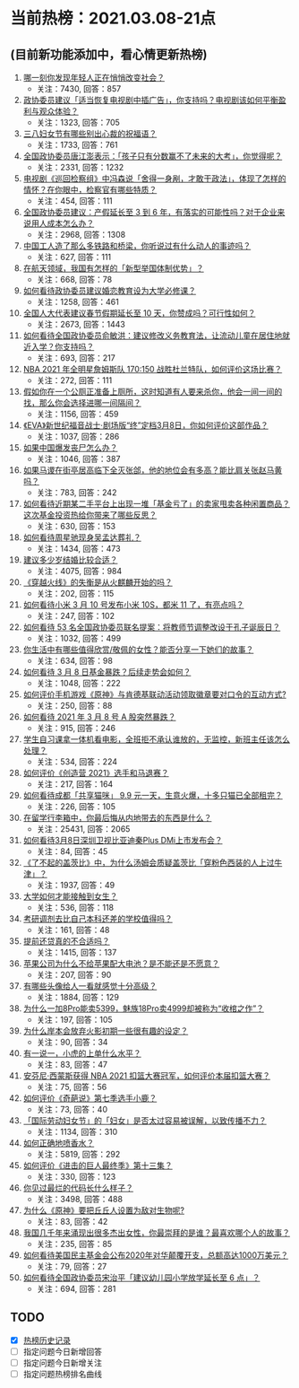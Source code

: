 # 当前热榜：2021.03.08-21点
## (目前新功能添加中，看心情更新热榜)
1. [哪一刻你发现年轻人正在悄悄改变社会？](https://www.zhihu.com/question/447184915)
    * 关注：7430, 回答：857
2. [政协委员建议「适当恢复电视剧中插广告」，你支持吗？电视剧该如何平衡盈利与观众体验？](https://www.zhihu.com/question/448189130)
    * 关注：1323, 回答：705
3. [三八妇女节有哪些别出心裁的祝福语？](https://www.zhihu.com/question/267882935)
    * 关注：1733, 回答：761
4. [全国政协委员唐江澎表示：「孩子只有分数赢不了未来的大考」，你觉得呢？](https://www.zhihu.com/question/448045582)
    * 关注：2331, 回答：1232
5. [电视剧《巡回检察组》中冯森说「舍得一身剐，才敢干政法」，体现了怎样的情怀？在你眼中，检察官有哪些特质？](https://www.zhihu.com/question/447573255)
    * 关注：454, 回答：111
6. [全国政协委员建议：产假延长至 3 到 6 年，有落实的可能性吗？对于企业来说用人成本怎么办？](https://www.zhihu.com/question/448196874)
    * 关注：2968, 回答：1308
7. [中国工人造了那么多铁路和桥梁，你听说过有什么动人的事迹吗？](https://www.zhihu.com/question/447243983)
    * 关注：627, 回答：111
8. [在航天领域，我国有怎样的「新型举国体制优势」？](https://www.zhihu.com/question/447545640)
    * 关注：668, 回答：78
9. [如何看待政协委员建议婚恋教育设为大学必修课？](https://www.zhihu.com/question/448183082)
    * 关注：1258, 回答：461
10. [全国人大代表建议春节假期延长至 10 天，你赞成吗？可行性如何？](https://www.zhihu.com/question/447939211)
    * 关注：2673, 回答：1443
11. [如何看待全国政协委员俞敏洪：建议修改义务教育法，让流动儿童在居住地就近入学？你支持吗？](https://www.zhihu.com/question/447701877)
    * 关注：693, 回答：217
12. [NBA 2021 年全明星詹姆斯队 170:150 战胜杜兰特队，如何评价这场比赛？](https://www.zhihu.com/question/448190659)
    * 关注：272, 回答：111
13. [假如你在一个公厕正准备上厕所，这时知道有人要来杀你，他会一间一间的找，那么你会选择进哪一间隔间？](https://www.zhihu.com/question/385918375)
    * 关注：1156, 回答：459
14. [《EVA》新世纪福音战士·剧场版“终”定档3月8日，你如何评价这部作品？](https://www.zhihu.com/question/446646847)
    * 关注：1037, 回答：286
15. [如果中国爆发丧尸怎么办？](https://www.zhihu.com/question/313030180)
    * 关注：1046, 回答：387
16. [如果马谡在街亭居高临下全灭张郃，他的地位会有多高？能比肩关张赵马黄吗？](https://www.zhihu.com/question/398174149)
    * 关注：783, 回答：242
17. [如何看待近期某二手平台上出现一堆「基金亏了」的卖家甩卖各种闲置商品？这次基金投资热给你带来了哪些反思？](https://www.zhihu.com/question/447944410)
    * 关注：630, 回答：153
18. [如何看待周星驰现身吴孟达葬礼？](https://www.zhihu.com/question/448087978)
    * 关注：1434, 回答：473
19. [建议多少岁结婚比较合适？](https://www.zhihu.com/question/441499184)
    * 关注：4075, 回答：984
20. [《穿越火线》的失衡是从火麒麟开始的吗？](https://www.zhihu.com/question/313056473)
    * 关注：202, 回答：115
21. [如何看待小米 3 月 10 号发布小米 10S，都米 11 了，有亮点吗？](https://www.zhihu.com/question/448195625)
    * 关注：247, 回答：102
22. [如何看待 53 名全国政协委员联名提案：将教师节调整改设于孔子诞辰日？](https://www.zhihu.com/question/448191869)
    * 关注：1032, 回答：499
23. [你生活中有哪些值得欣赏/敬佩的女性？能否分享一下她们的故事？](https://www.zhihu.com/question/447555404)
    * 关注：634, 回答：98
24. [如何看待 3 月 8 日基金暴跌？后续走势会如何？](https://www.zhihu.com/question/448200861)
    * 关注：1048, 回答：222
25. [如何评价手机游戏《原神》与肯德基联动活动领取徽章要对口令的互动方式?](https://www.zhihu.com/question/448015206)
    * 关注：250, 回答：88
26. [如何看待 2021 年 3 月 8 号 A 股突然暴跌？](https://www.zhihu.com/question/448223833)
    * 关注：915, 回答：246
27. [学生自习课拿一体机看电影，全班拒不承认谁放的，无监控，新班主任该怎么处理？](https://www.zhihu.com/question/447873108)
    * 关注：534, 回答：224
28. [如何评价《创造营 2021》选手和马退赛？](https://www.zhihu.com/question/448273314)
    * 关注：217, 回答：164
29. [如何看待成都「共享猫咪」 9.9 元一天，生意火爆，十多只猫已全部租完？](https://www.zhihu.com/question/448203625)
    * 关注：226, 回答：105
30. [在留学行李箱中，你最后悔从内地带去的东西是什么？](https://www.zhihu.com/question/264876866)
    * 关注：25431, 回答：2065
31. [如何看待3月8日深圳卫视比亚迪秦Plus DMi上市发布会？](https://www.zhihu.com/question/448178800)
    * 关注：84, 回答：45
32. [《了不起的盖茨比》中，为什么汤姆会质疑盖茨比「穿粉色西装的人上过牛津」？](https://www.zhihu.com/question/21506435)
    * 关注：1937, 回答：49
33. [大学如何才能接触到女生？](https://www.zhihu.com/question/447956192)
    * 关注：536, 回答：118
34. [考研调剂去比自己本科还差的学校值得吗？](https://www.zhihu.com/question/447650591)
    * 关注：161, 回答：48
35. [提前还贷真的不合适吗？](https://www.zhihu.com/question/424662097)
    * 关注：1415, 回答：137
36. [苹果公司为什么不给苹果配大电池？是不能还是不愿意？](https://www.zhihu.com/question/430011495)
    * 关注：207, 回答：90
37. [有哪些头像给人一看就感觉十分高级？](https://www.zhihu.com/question/441459020)
    * 关注：1884, 回答：129
38. [为什么一加8Pro能卖5399，魅族18Pro卖4999却被称为“收棺之作”？](https://www.zhihu.com/question/447505603)
    * 关注：197, 回答：105
39. [为什么岸本会放弃火影初期一些很有趣的设定？](https://www.zhihu.com/question/447630985)
    * 关注：90, 回答：34
40. [有一说一，小虎的上单什么水平？](https://www.zhihu.com/question/439774035)
    * 关注：83, 回答：47
41. [安芬尼·西蒙斯获得 NBA 2021 扣篮大赛冠军，如何评价本届扣篮大赛？](https://www.zhihu.com/question/448202063)
    * 关注：75, 回答：56
42. [如何评价《奇葩说》第七季选手小鹿？](https://www.zhihu.com/question/447882492)
    * 关注：73, 回答：40
43. [「国际劳动妇女节」的「妇女」是否太过容易被误解，以致传播不力？](https://www.zhihu.com/question/56829524)
    * 关注：1134, 回答：310
44. [如何正确地喷香水？](https://www.zhihu.com/question/50185449)
    * 关注：5819, 回答：292
45. [如何评价《进击的巨人最终季》第十三集？](https://www.zhihu.com/question/448141441)
    * 关注：330, 回答：123
46. [你见过最烂的代码长什么样子？](https://www.zhihu.com/question/265453795)
    * 关注：3498, 回答：488
47. [为什么《原神》要把丘丘人设置为敌对生物呢?](https://www.zhihu.com/question/447811704)
    * 关注：83, 回答：42
48. [我国几千年来涌现出很多杰出女性，你最崇拜的是谁？最喜欢哪个人的故事？](https://www.zhihu.com/question/447232777)
    * 关注：235, 回答：85
49. [如何看待美国民主基金会公布2020年对华颠覆开支，总额高达1000万美元？](https://www.zhihu.com/question/448177803)
    * 关注：79, 回答：27
50. [如何看待全国政协委员宋治平「建议幼儿园小学放学延长至 6 点」？](https://www.zhihu.com/question/448193071)
    * 关注：694, 回答：281
## TODO
* [x] [热榜历史记录](hot_history/AllHot.md)
* [ ] 指定问题今日新增回答
* [ ] 指定问题今日新增关注
* [ ] 指定问题热榜排名曲线
